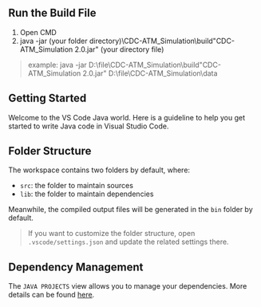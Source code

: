 ## Run the Build File
1. Open CMD
2. java -jar (your folder directory)\CDC-ATM_Simulation\build\"CDC-ATM_Simulation 2.0.jar" (your directory file)
 > example: java -jar D:\file\CDC-ATM_Simulation\build\"CDC-ATM_Simulation 2.0.jar" D:\file\CDC-ATM_Simulation\data

## Getting Started

Welcome to the VS Code Java world. Here is a guideline to help you get started to write Java code in Visual Studio Code.

## Folder Structure

The workspace contains two folders by default, where:

- `src`: the folder to maintain sources
- `lib`: the folder to maintain dependencies

Meanwhile, the compiled output files will be generated in the `bin` folder by default.

> If you want to customize the folder structure, open `.vscode/settings.json` and update the related settings there.

## Dependency Management

The `JAVA PROJECTS` view allows you to manage your dependencies. More details can be found [here](https://github.com/microsoft/vscode-java-dependency#manage-dependencies).
